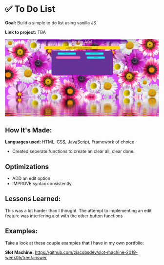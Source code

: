 # ✅ To Do List

**Goal:** Build a simple to do list using vanilla JS.

**Link to project:** TBA

![](project_img/TODOSITE.JPG)

## How It's Made:

  **Languages used:**  HTML, CSS, JavaScript, Framework of choice

  - Created seperate functions to create an clear all, clear done.

## Optimizations
  - ADD an edit option
  - IMPROVE syntax consistently

## Lessons Learned:
  This was a lot harder than I thought. The attempt to implementing an edit feature was interfering alot with the other button functions 
## Examples:
Take a look at these couple examples that I have in my own portfolio:

**Slot Machine:** https://github.com/zjacobsdev/slot-machine-2019-week05/tree/answer
